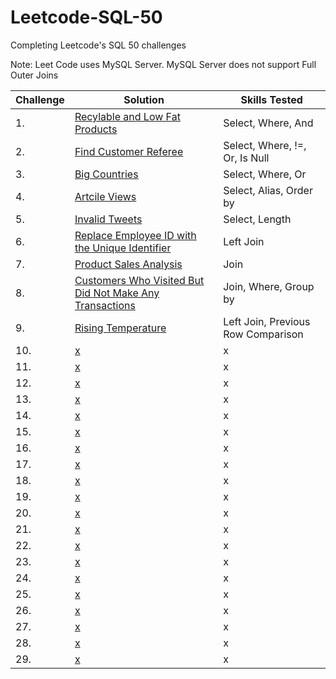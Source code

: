 # Leetcode-SQL-50

Completing Leetcode's SQL 50 challenges

Note: Leet Code uses MySQL Server. MySQL Server does not support Full Outer Joins

| Challenge | Solution         | Skills Tested                                    |
|----- |-----------------------|------------------------------------------------------|
| 1.   | [Recylable and Low Fat Products](https://github.com/ejhughes/Leetcode-SQL-50/blob/main/select1.sql) | Select, Where, And    |
| 2.   | [Find Customer Referee](https://github.com/ejhughes/Leetcode-SQL-50/blob/main/select2.sql) | Select, Where, !=, Or, Is Null   |
| 3.   | [Big Countries](https://github.com/ejhughes/Leetcode-SQL-50/blob/main/select3.sql) | Select, Where, Or   |
| 4.   | [Artcile Views](https://github.com/ejhughes/Leetcode-SQL-50/blob/main/select4.sql) | Select, Alias, Order by    |
| 5.   | [Invalid Tweets](https://github.com/ejhughes/Leetcode-SQL-50/blob/main/select5.sql) | Select, Length     |
| 6.   | [Replace Employee ID with the Unique Identifier](https://github.com/ejhughes/Leetcode-SQL-50/blob/main/join1.sql) | Left Join     |
| 7.   | [Product Sales Analysis](https://github.com/ejhughes/Leetcode-SQL-50/blob/main/join2.sql) | Join     |
| 8.   | [Customers Who Visited But Did Not Make Any Transactions](https://github.com/ejhughes/Leetcode-SQL-50/blob/main/join3.sql) | Join, Where, Group by     |
| 9.   | [Rising Temperature](https://github.com/ejhughes/Leetcode-SQL-50/blob/main/join4.sql) | Left Join, Previous Row Comparison   |
| 10.   | [x](x) | x     |
| 11.   | [x](x) | x     |
| 12.   | [x](x) | x     |
| 13.   | [x](x) | x     |
| 14.   | [x](x) | x     |
| 15.   | [x](x) | x     |
| 16.   | [x](x) | x     |
| 17.   | [x](x) | x     |
| 18.   | [x](x) | x     |
| 19.   | [x](x) | x     |
| 20.   | [x](x) | x     |
| 21.   | [x](x) | x     |
| 22.   | [x](x) | x     |
| 23.   | [x](x) | x     |
| 24.   | [x](x) | x     |
| 25.   | [x](x) | x     |
| 26.   | [x](x) | x     |
| 27.   | [x](x) | x     |
| 28.   | [x](x) | x     |
| 29.   | [x](x) | x     |

